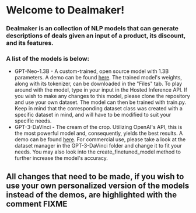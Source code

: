 # Welcome to Dealmaker!

### Dealmaker is an collection of NLP models that can generate descriptions of deals given an input of a product, its discount, and its features.
### A list of the models is below:

* GPT-Neo-1.3B - A custom-trained, open source model with 1.3B parameters. A demo can be found [here](https://huggingface.co/IanA/GPTNeo-Dealmaker). The trained model's weights, along with its tokenizer, can be downloaded in the "Files" tab. To play around with the model, type in your input in the Hosted Inference API. If you wish to make any changes to this model, please clone the repository and use your own dataset. The model can then be trained with train.py. Keep in mind that the corresponding dataset class was created with a specific dataset in mind, and will have to be modified to suit your specific needs.
* GPT-3-DaVinci - The cream of the crop. Utilizing OpenAI's API, this is the most powerful model and, consequently, yields the best results. A demo can be found [here](https://52d423a3-f63b-4395.gradio.live/). For commercial use, please take a look at the dataset manager in the GPT-3-DaVinci folder and change it to fit your needs. You may also look into the create_finetuned_model method to further increase the model's accuracy.

## All changes that need to be made, if you wish to use your own personalized version of the models instead of the demos, are highlighted with the comment FIXME
